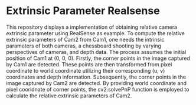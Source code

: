 # Extrinsic Parameter Realsense
This repository displays a implementation of obtaining relative camera extrinsic parameter using RealSense as example. To compute the relative extrinsic parameters of Cam2 from Cam1, one needs the intrinsic parameters of both cameras, a chessboard shooting by varying perspectives of cameras, and depth data.
The process assumes the initial position of Cam1 at (0, 0, 0). Firstly, the corner points in the image captured by Cam1 are detected. These points are then transformed from pixel coordinate to world coordinate utilizing their corresponding (u, v) coordinates and depth information. Subsequently, the corner points in the image captured by Cam2 are detected. By providing world coordinate and pixel cooridnate of corner points, the cv2.solvePnP function is employed to calculate the relative extrinsic parameters of Cam2. 